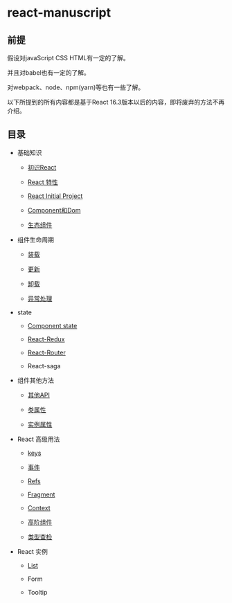 # react-manuscript

## 前提

  假设对javaScript CSS HTML有一定的了解。
  
  并且对babel也有一定的了解。

  对webpack、node、npm(yarn)等也有一些了解。

  以下所提到的所有内容都是基于React 16.3版本以后的内容，即将废弃的方法不再介绍。

## 目录

* 基础知识

  * [初识React](./books/chapter01/01.md)

  * [React 特性](./books/chapter01/02.md)

  * [React Initial Project](./books/chapter01/03.md)

  * [Component和Dom](./books/chapter01/04.md)

  * [生态组件](./books/chapter01/05.md)

* 组件生命周期
  
  * [装载](./books/chapter02/01.md)

  * [更新](./books/chapter02/02.md)

  * [卸载](./books/chapter02/03.md)

  * [异常处理](./books/chapter02/04.md)
    
* state

  * [Component state](./books/chapter03/01.md)

  * [React-Redux](./books/chapter03/02.md)

  * [React-Router](./books/chapter03/03.md)

  * React-saga

* 组件其他方法

  * [其他API](./books/chapter04/01.md)

  * [类属性](./books/chapter04/02.md)

  * [实例属性](./books/chapter04/03.md) 

* React 高级用法

  * [keys](./books/chapter05/01.md)

  * [事件](./books/chapter05/02.md)

  * [Refs](./books/chapter05/03.md)

  * [Fragment](./books/chapter05/04.md)

  * [Context](./books/chapter05/05.md)

  * [高阶组件](./books/chapter05/06.md)

  * [类型查检](./books/chapter05/07.md)

* React 实例

  * [List](./books/chapter06/01.md)

  * Form

  * Tooltip
 
